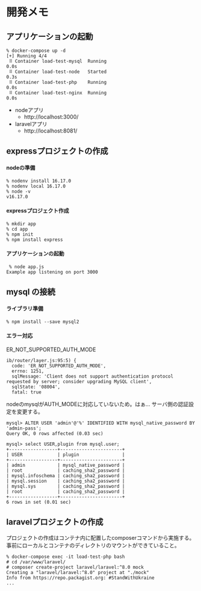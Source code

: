 # 開発メモ

## アプリケーションの起動

```
% docker-compose up -d            
[+] Running 4/4
 ⠿ Container load-test-mysql  Running                                                          0.0s
 ⠿ Container load-test-node   Started                                                          0.3s
 ⠿ Container load-test-php    Running                                                          0.0s
 ⠿ Container load-test-nginx  Running                                                          0.0s
```

- nodeアプリ
  - http://localhost:3000/
- laravelアプリ
  - http://localhost:8081/

## expressプロジェクトの作成
#### nodeの準備
```
% nodenv install 16.17.0
% nodenv local 16.17.0
% node -v
v16.17.0
```

#### expressプロジェクト作成
```
% mkdir app
% cd app 
% npm init
% npm install express
```

#### アプリケーションの起動
```
 % node app.js 
Example app listening on port 3000
```

## mysql の接続
#### ライブラリ準備
```
% npm install --save mysql2
```

#### エラー対応
ER_NOT_SUPPORTED_AUTH_MODE
```
ib/router/layer.js:95:5) {
  code: 'ER_NOT_SUPPORTED_AUTH_MODE',
  errno: 1251,
  sqlMessage: 'Client does not support authentication protocol requested by server; consider upgrading MySQL client',
  sqlState: '08004',
  fatal: true
```
nodeのmysqlがAUTH_MODEに対応していないため。はぁ...
サーバ側の認証設定を変更する。
```
mysql> ALTER USER 'admin'@'%' IDENTIFIED WITH mysql_native_password BY 'admin-pass';
Query OK, 0 rows affected (0.03 sec)

mysql> select USER,plugin from mysql.user;
+------------------+-----------------------+
| USER             | plugin                |
+------------------+-----------------------+
| admin            | mysql_native_password |
| root             | caching_sha2_password |
| mysql.infoschema | caching_sha2_password |
| mysql.session    | caching_sha2_password |
| mysql.sys        | caching_sha2_password |
| root             | caching_sha2_password |
+------------------+-----------------------+
6 rows in set (0.01 sec)
```

## laravelプロジェクトの作成
プロジェクトの作成はコンテナ内に配置したcomposerコマンドから実施する。
事前にローカルとコンテナのディレクトリのマウントができていること。
```
% docker-compose exec -it load-test-php bash
# cd /var/www/laravel/
# composer create-project laravel/laravel:^8.0 mock       
Creating a "laravel/laravel:^8.0" project at "./mock"
Info from https://repo.packagist.org: #StandWithUkraine
...
```